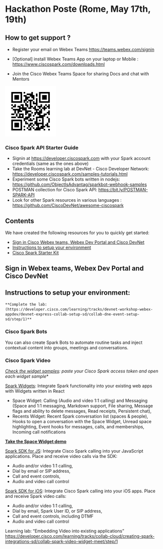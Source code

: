 # Hackathon Poste (Rome, May 17th, 19th)

## How to get support ?
- Register your email on Webex Teams  https://teams.webex.com/signin
- [Optional] install Webex Teams App on your laptop or Mobile : https://www.ciscospark.com/downloads.html

- Join the Cisco Webex Teams Space for sharing Docs and chat with Mentors 


 ![](img/QRcode_WxTeams_MentorSpace.png)
  
 


### Cisco Spark API Starter Guide

- Signin at https://developer.ciscospark.com with your Spark account credentials (same as the ones above) 
- Take the Rooms learning lab at DevNet - Cisco Developer Network: https://developer.ciscospark.com/samples-tutorials.html
- Experiment some Cisco Spark bots written in nodejs: https://github.com/ObjectIsAdvantag/sparkbot-webhook-samples
- POSTMAN collection for Cisco Spark API: https://bit.ly/POSTMAN-SPARK-API  
- Look for other Spark resources in various languages : https://github.com/CiscoDevNet/awesome-ciscospark

## Contents
We have created the following resources for you to quickly get started:
 - [Sign in Cisco Webex teams, Webex Dev Portal and Cisco DevNet](#wxteams-wxdev-devenet)
 - [Instructions to setup your environment](#setup-environment)
 - [Cisco Spark Starter Kit](#cisco-spark-starter-kit)
 
 
 ## Sign in Webex teams, Webex Dev Portal and Cisco DevNet
 
 
 ## Instructions to setup your environment:   
	
	**Complete the lab: (https://developer.cisco.com/learning/tracks/devnet-workshop-webex-appdev/devnet-express-collab-setup-sd/collab-dne-event-setup-sd/step/1)**

### Cisco Spark Bots
You can also create Spark Bots to automate routine tasks and inject contextual content into groups, meetings and conversations. 

### Cisco Spark Video
*[Check the widget samples](widgets/): paste your Cisco Spark access token and open each widget sample**


[Spark Widgets](https://developer.ciscospark.com/widgets.html): Integrate Spark functionality into your existing web apps with Widgets written in React
- Space Widget: Calling (Audio and video 1:1 calling) and Messaging (Space and 1:1 messaging, Markdown support, File sharing, Message flags and ability to delete messages, Read receipts, Persistent chat),
- Recents Widget: Recent Spark conversation list (spaces & people), Hooks to open a conversation with the Space Widget, Unread space highlighting, Event hooks for messages, calls, and memberships, Incoming call notifications

**[Take the Space Widget demo](https://code.s4d.io/widget-space/latest/demo/index.html)**


[Spark SDK for JS](https://developer.ciscospark.com/sdk-for-javascript.html): Integrate Cisco Spark calling into your JavaScript applications. Place and receive video calls via the SDK: 
- Audio and/or video 1:1 calling,
- Dial by email or SIP address,
- Call and event controls,
- Audio and video call control


[Spark SDK for iOS](https://developer.ciscospark.com/sdk-for-ios.html): Integrate Cisco Spark calling into your iOS apps. Place and receive Spark video calls: 
- Audio and/or video 1:1 calling, 
- Dial by email, Spark User ID, or SIP address,
- Call and event controls, including DTMF
- Audio and video call control

Learning lab: “Embedding Video into existing applications” 
https://developer.cisco.com/learning/tracks/collab-cloud/creating-spark-integrations-sd/collab-spark-video-widget-meet/step/1 


